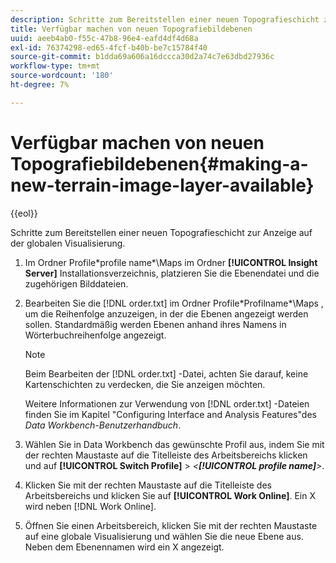 ```yaml
---
description: Schritte zum Bereitstellen einer neuen Topografieschicht zur Anzeige auf der globalen Visualisierung.
title: Verfügbar machen von neuen Topografiebildebenen
uuid: aeeb4ab0-f55c-47b8-96e4-eafd4df4d68a
exl-id: 76374298-ed65-4fcf-b40b-be7c15784f40
source-git-commit: b1dda69a606a16dccca30d2a74c7e63dbd27936c
workflow-type: tm+mt
source-wordcount: '180'
ht-degree: 7%

---
```


# Verfügbar machen von neuen Topografiebildebenen{#making-a-new-terrain-image-layer-available}

{{eol}}

Schritte zum Bereitstellen einer neuen Topografieschicht zur Anzeige auf der globalen Visualisierung.

1. Im Ordner Profile\*profile name*\Maps im Ordner **[!UICONTROL Insight Server]** Installationsverzeichnis, platzieren Sie die Ebenendatei und die zugehörigen Bilddateien.
1. Bearbeiten Sie die [!DNL order.txt] im Ordner Profile\*Profilname*\Maps , um die Reihenfolge anzuzeigen, in der die Ebenen angezeigt werden sollen. Standardmäßig werden Ebenen anhand ihres Namens in Wörterbuchreihenfolge angezeigt.

   >[!NOTE]
   >
   >Beim Bearbeiten der [!DNL order.txt] -Datei, achten Sie darauf, keine Kartenschichten zu verdecken, die Sie anzeigen möchten.

   Weitere Informationen zur Verwendung von [!DNL order.txt] -Dateien finden Sie im Kapitel &quot;Configuring Interface and Analysis Features&quot;des *Data Workbench-Benutzerhandbuch*.

1. Wählen Sie in Data Workbench das gewünschte Profil aus, indem Sie mit der rechten Maustaste auf die Titelleiste des Arbeitsbereichs klicken und auf **[!UICONTROL Switch Profile]** > *&lt;**[!UICONTROL profile name]**>*.
1. Klicken Sie mit der rechten Maustaste auf die Titelleiste des Arbeitsbereichs und klicken Sie auf **[!UICONTROL Work Online]**. Ein X wird neben [!DNL Work Online].
1. Öffnen Sie einen Arbeitsbereich, klicken Sie mit der rechten Maustaste auf eine globale Visualisierung und wählen Sie die neue Ebene aus. Neben dem Ebenennamen wird ein X angezeigt.
